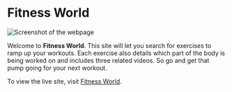 # Fitness World

![Screenshot of the webpage](https://jeffdeutsch-projects.s3.amazonaws.com/fitnessworld/fitnessworldscreenshot.png)

Welcome to **Fitness World**. This site will let you search for exercises to ramp up your workouts. Each exercise also details which part of the body is being worked on and includes three related videos. So go and get that pump going for your next workout.

To view the live site, visit [Fitness World](https://fitness-world-gym.netlify.app).

